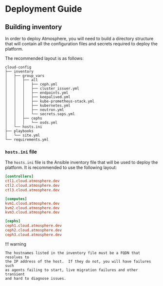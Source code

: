 # Deployment Guide

## Building inventory

In order to deploy Atmosphere, you will need to build a directory structure
that will contain all the configuration files and secrets required to deploy
the platform.

The recommended layout is as follows:

```text
cloud-config
├── inventory
│   ├── group_vars
│   │   ├── all
│   │   │   ├── ceph.yml
│   │   │   ├── cluster_issuer.yml
│   │   │   ├── endpoints.yml
│   │   │   ├── keepalived.yml
│   │   │   ├── kube-prometheus-stack.yml
│   │   │   ├── kubernetes.yml
│   │   │   ├── neutron.yml
│   │   │   └── secrets.sops.yml
│   │   ├── cephs
│   │   │   └── osds.yml
│   └── hosts.ini
├── playbooks
│   └── site.yml
└── requirements.yml
```

### `hosts.ini` file

The `hosts.ini` file is the Ansible inventory file that will be used to deploy
the platform. It is recommended to use the following layout:

```ini
[controllers]
ctl1.cloud.atmosphere.dev
ctl2.cloud.atmosphere.dev
ctl3.cloud.atmosphere.dev

[computes]
kvm1.cloud.atmosphere.dev
kvm2.cloud.atmosphere.dev
kvm3.cloud.atmosphere.dev

[cephs]
ceph1.cloud.atmosphere.dev
ceph2.cloud.atmosphere.dev
ceph3.cloud.atmosphere.dev
```

!!! warning

    The hostnames listed in the inventory file must be a FQDN that resolves to
    the IP address of the host.  If they do not, you will have failures such
    as agents failing to start, live migration failures and other transient
    and hard to diagnose issues.
